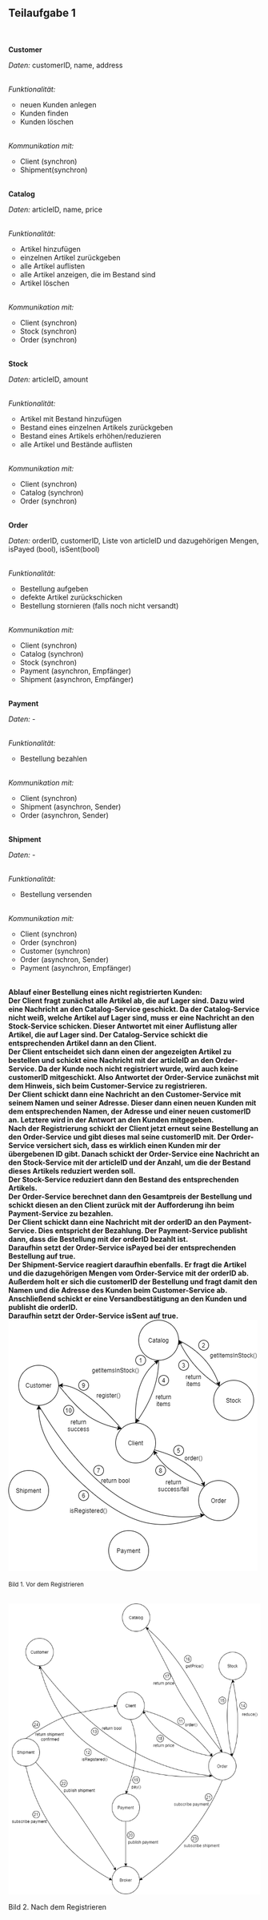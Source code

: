 <!DOCTYPE html>
<html>
   <head>
      <title>HTML img Tag</title>
   </head>

   <div class="images">
   <body>
      <h2>Teilaufgabe 1</h2>
      <br>
      <br>
      <b>Customer</b>
      <br>
      <p><i>Daten: </i>customerID, name, address</p>
      <br>
      <i>Funktionalität:</i>
      <ul type="circle">
         <li>neuen Kunden anlegen</li>
         <li>Kunden finden</li>
         <li>Kunden löschen</li>
      </ul>
      <br>
      <i>Kommunikation mit:</i>
      <ul type="circle">
         <li>Client (synchron)</li>
         <li>Shipment(synchron)</li>
      </ul>
      <br>
      <b>Catalog</b>
      <br>
      <p><i>Daten: </i>articleID, name, price</p>
      <br>
      <i>Funktionalität:</i>
      <ul type="circle">
         <li>Artikel hinzufügen</li>
         <li>einzelnen Artikel zurückgeben</li>
         <li>alle Artikel auflisten</li>
         <li>alle Artikel anzeigen, die im Bestand sind</li>
         <li>Artikel löschen</li>
      </ul>
      <br>
      <i>Kommunikation mit:</i>
      <ul type="circle">
         <li>Client (synchron)</li>
         <li>Stock (synchron)</li>
         <li>Order (synchron)</li>
      </ul>
      <br>
      <b>Stock</b>
      <br>
      <p><i>Daten: </i>articleID, amount</p>
      <br>
      <i>Funktionalität:</i>
      <ul type="circle">
         <li>Artikel mit Bestand hinzufügen</li>
         <li>Bestand eines einzelnen Artikels zurückgeben</li>
         <li>Bestand eines Artikels erhöhen/reduzieren</li>
         <li>alle Artikel und Bestände auflisten</li>
      </ul>
      <br>
      <i>Kommunikation mit:</i>
      <ul type="circle">
         <li>Client (synchron)</li>
         <li>Catalog (synchron)</li>
         <li>Order (synchron)</li>
      </ul>
      <br>
      <b>Order</b>
      <br>
      <p><i>Daten: </i>orderID, customerID, Liste von articleID und dazugehörigen Mengen, isPayed (bool), isSent(bool)</p>
      <br>
      <i>Funktionalität:</i>
      <ul type="circle">
         <li>Bestellung aufgeben</li>
         <li>defekte Artikel zurückschicken</li>
         <li>Bestellung stornieren (falls noch nicht versandt)</li>
      </ul>
      <br>
      <i>Kommunikation mit:</i>
      <ul type="circle">
         <li>Client (synchron)</li>
         <li>Catalog (synchron)</li>
         <li>Stock (synchron)</li>
         <li>Payment (asynchron, Empfänger)</li>
         <li>Shipment (asynchron, Empfänger)</li>
      </ul>
      <br>
      <b>Payment</b>
      <br>
      <p><i>Daten: </i>-</p>
      <br>
      <i>Funktionalität:</i>
      <ul type="circle">
         <li>Bestellung bezahlen</li>
      </ul>
      <br>
      <i>Kommunikation mit:</i>
      <ul type="circle">
         <li>Client (synchron)</li>
         <li>Shipment (asynchron, Sender)</li>
         <li>Order (asynchron, Sender)</li>
      </ul>
      <br>
      <b>Shipment</b>
      <br>
      <p><i>Daten: </i>-</p>
      <br>
      <i>Funktionalität:</i>
      <ul type="circle">
         <li>Bestellung versenden</li>
      </ul>
      <br>
      <i>Kommunikation mit:</i>
      <ul type="circle">
         <li>Client (synchron)</li>
         <li>Order (synchron)</li>
         <li>Customer (synchron)</li>
         <li>Order (asynchron, Sender)</li>
         <li>Payment (asynchron, Empfänger)</li>
      </ul>
      <br>
      <b>Ablauf einer Bestellung eines nicht registrierten Kunden:</b>
      <br>
      <b>Der Client fragt zunächst alle Artikel ab, die auf Lager sind. Dazu wird eine Nachricht an den Catalog-Service geschickt. Da der Catalog-Service nicht weiß, welche Artikel auf Lager sind, muss er eine Nachricht an den Stock-Service schicken. Dieser Antwortet mit einer Auflistung aller Artikel, die auf Lager sind. Der Catalog-Service schickt die entsprechenden Artikel dann an den Client.</b>
      <br>
      <b>Der Client entscheidet sich dann einen der angezeigten Artikel zu bestellen und schickt eine Nachricht mit der articleID an den Order-Service. Da der Kunde noch nicht registriert wurde, wird auch keine customerID mitgeschickt. Also Antwortet der Order-Service zunächst mit dem Hinweis, sich beim Customer-Service zu registrieren.</b>
      <br>
      <b>Der Client schickt dann eine Nachricht an den Customer-Service mit seinem Namen und seiner Adresse. Dieser dann einen neuen Kunden mit dem entsprechenden Namen, der Adresse und einer neuen customerID an. Letztere wird in der Antwort an den Kunden mitgegeben.</b>
      <br>
      <b>Nach der Registrierung schickt der Client jetzt erneut seine Bestellung an den Order-Service und gibt dieses mal seine customerID mit. Der Order-Service versichert sich, dass es wirklich einen Kunden mir der übergebenen ID gibt. Danach schickt der Order-Service eine Nachricht an den Stock-Service mit der articleID und der Anzahl, um die der Bestand dieses Artikels reduziert werden soll.</b>
      <br>
      <b>Der Stock-Service reduziert dann den Bestand des entsprechenden Artikels.</b>
      <br>
      <b>Der Order-Service berechnet dann den Gesamtpreis der Bestellung und schickt diesen an den Client zurück mit der Aufforderung ihn beim Payment-Service zu bezahlen.</b>
      <br>
      <b>Der Client schickt dann eine Nachricht mit der orderID an den Payment-Service. Dies entspricht der Bezahlung. Der Payment-Service publisht dann, dass die Bestellung mit der orderID bezahlt ist.</b>
      <br>
      <b>Daraufhin setzt der Order-Service isPayed bei der entsprechenden Bestellung auf true.</b>
      <br>
      <b>Der Shipment-Service reagiert daraufhin ebenfalls. Er fragt die Artikel und die dazugehörigen Mengen vom Order-Service mit der orderID ab. Außerdem holt er sich die customerID der Bestellung und fragt damit den Namen und die Adresse des Kunden beim Customer-Service ab. Anschließend schickt er eine Versandbestätigung an den Kunden und publisht die orderID.</b>
      <br>
      <b>Daraufhin setzt der Order-Service isSent auf true.</b>
      <br>
      <img src="img/TA1.png" alt="first image"/>
      <br>
      <p><small>Bild 1. Vor dem Registrieren</small></p>
      <br>
      <img src="img/TA2.png" alt="second image"/>
      <br>
      <p><small></small>Bild 2. Nach dem Registrieren</small></p>
   </body>
</div>
</html>